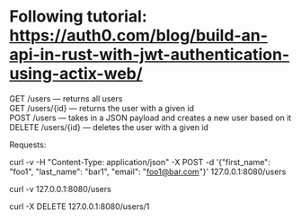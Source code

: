 # Following tutorial: https://auth0.com/blog/build-an-api-in-rust-with-jwt-authentication-using-actix-web/ 

GET /users — returns all users  
GET /users/{id} — returns the user with a given id  
POST /users — takes in a JSON payload and creates a new user based on it  
DELETE /users/{id} — deletes the user with a given id  

Requests:

curl -v -H "Content-Type: application/json"  -X POST -d '{"first_name": "foo1", "last_name": "bar1", "email": "foo1@bar.com"}' 127.0.0.1:8080/users  

curl -v 127.0.0.1:8080/users  

curl -X DELETE 127.0.0.1:8080/users/1  
